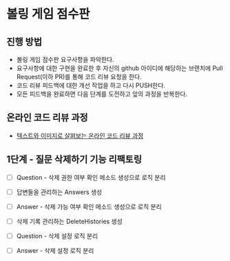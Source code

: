 # 볼링 게임 점수판
## 진행 방법
* 볼링 게임 점수판 요구사항을 파악한다.
* 요구사항에 대한 구현을 완료한 후 자신의 github 아이디에 해당하는 브랜치에 Pull Request(이하 PR)를 통해 코드 리뷰 요청을 한다.
* 코드 리뷰 피드백에 대한 개선 작업을 하고 다시 PUSH한다.
* 모든 피드백을 완료하면 다음 단계를 도전하고 앞의 과정을 반복한다.

## 온라인 코드 리뷰 과정
* [텍스트와 이미지로 살펴보는 온라인 코드 리뷰 과정](https://github.com/next-step/nextstep-docs/tree/master/codereview)

## 1단계 - 질문 삭제하기 기능 리팩토링
* [ ] Question - 삭제 권한 여부 확인 메소드 생성으로 로직 분리
* [ ] 답변들을 관리하는 Answers 생성 
* [ ] Answer - 삭제 가능 여부 확인 메소드 생성으로 로직 분리
* [ ] 삭제 기록 관리하는 DeleteHistories 생성 
* [ ] Question - 삭제 설정 로직 분리 
* [ ] Answer - 삭제 설정 로직 분리 

